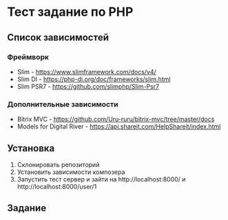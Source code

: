 # Тест задание по PHP

## Список зависимостей

### Фреймворк

- Slim - https://www.slimframework.com/docs/v4/
- Slim DI - https://php-di.org/doc/frameworks/slim.html
- Slim PSR7 - https://github.com/slimphp/Slim-Psr7

### Дополнительные зависимости

- Bitrix MVC - https://github.com/Uru-ruru/bitrix-mvc/tree/master/docs
- Models for Digital River - https://api.shareit.com/HelpShareit/index.html

## Установка

1. Склонировать репозиторий
2. Установить зависимости композера
3. Запустить тест сервер и зайти на http://localhost:8000/ и http://localhost:8000/user/1

## Задание


